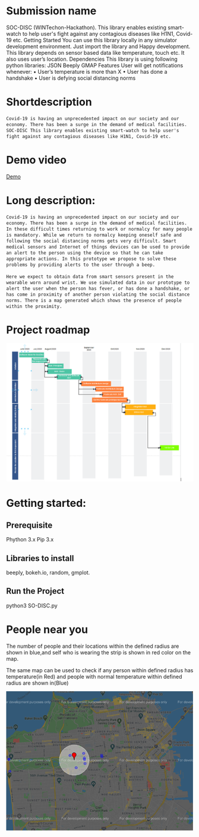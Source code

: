 # Submission name
SOC-DISC (WINTechon-Hackathon). This library enables existing smart-watch to help user's fight against any contagious diseases like H1N1, Covid-19 etc. Getting Started You can use this library locally in any simulator development environment. Just import the library and Happy development. This library depends on sensor based data like temperature, touch etc. It also uses user’s location. Dependencies This library is using following python libraries: JSON Beeply GMAP Features User will get notifications whenever: • User’s temperature is more than X • User has done a handshake • User is defying social distancing norms

# Shortdescription
    Covid-19 is having an unprecedented impact on our society and our economy. There has been a surge in the demand of medical facilities. SOC-DISC This library enables existing smart-watch to help user's fight against any contagious diseases like H1N1, Covid-19 etc.
    
# Demo video
[Demo](https://www.yuotubelink.com)
  
#    Long description:
    Covid-19 is having an unprecedented impact on our society and our economy. There has been a surge in the demand of medical facilities. In these difficult times returning to work or normalcy for many people is mandatory. While we return to normalcy keeping oneself safe and following the social distancing norms gets very difficult. Smart medical sensors and Internet of things devices can be used to provide an alert to the person using the device so that he can take appropriate actions. In this prototype we propose to solve these problems by providing alerts to the user through a beep. 

    Here we expect to obtain data from smart sensors present in the wearable worn around wrist. We use simulated data in our prototype to alert the user when the person has fever, or has done a handshake, or has come in proximity of another person violating the social distance norms. There is a map generated which shows the presence of people within the proximity.

# Project roadmap
![Roadmap](./roadmap1.PNG)

# Getting started:
## Prerequisite
Phython 3.x
Pip 3.x
## Libraries to install
beeply,  bokeh.io, random, gmplot.

## Run the Project
python3 SO-DISC.py

# People near you

The number of people and their locations within the defined radius are shown in blue,and self who is wearing the strip is shown in red color on the map.

The same map can be used to check if any person within defined radius has temperature(in Red) and people with normal temperature within defined radius are shown in(Blue) 

![Check COVID suspect](./Map.PNG)

